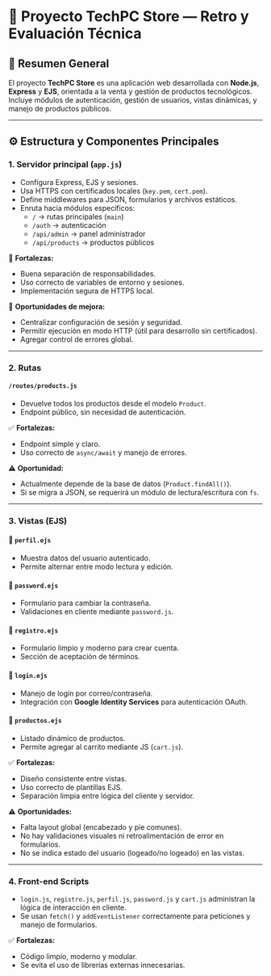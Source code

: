 # 🧩 Proyecto TechPC Store — Retro y Evaluación Técnica

## 📝 Resumen General
El proyecto **TechPC Store** es una aplicación web desarrollada con **Node.js**, **Express** y **EJS**, orientada a la venta y gestión de productos tecnológicos.  
Incluye módulos de autenticación, gestión de usuarios, vistas dinámicas, y manejo de productos públicos.

---

## ⚙️ Estructura y Componentes Principales

### 1. **Servidor principal (`app.js`)**
- Configura Express, EJS y sesiones.
- Usa HTTPS con certificados locales (`key.pem`, `cert.pem`).
- Define middlewares para JSON, formularios y archivos estáticos.
- Enruta hacia módulos específicos:
  - `/` → rutas principales (`main`)
  - `/auth` → autenticación
  - `/api/admin` → panel administrador
  - `/api/products` → productos públicos

📌 **Fortalezas:**
- Buena separación de responsabilidades.
- Uso correcto de variables de entorno y sesiones.
- Implementación segura de HTTPS local.

🔧 **Oportunidades de mejora:**
- Centralizar configuración de sesión y seguridad.
- Permitir ejecución en modo HTTP (útil para desarrollo sin certificados).
- Agregar control de errores global.

---

### 2. **Rutas**
#### `/routes/products.js`
- Devuelve todos los productos desde el modelo `Product`.
- Endpoint público, sin necesidad de autenticación.

✅ **Fortalezas:**
- Endpoint simple y claro.
- Uso correcto de `async/await` y manejo de errores.

⚠️ **Oportunidad:**
- Actualmente depende de la base de datos (`Product.findAll()`).
- Si se migra a JSON, se requerirá un módulo de lectura/escritura con `fs`.

---

### 3. **Vistas (EJS)**
#### 🧍 `perfil.ejs`
- Muestra datos del usuario autenticado.
- Permite alternar entre modo lectura y edición.

#### 🔐 `password.ejs`
- Formulario para cambiar la contraseña.
- Validaciones en cliente mediante `password.js`.

#### 🧾 `registro.ejs`
- Formulario limpio y moderno para crear cuenta.
- Sección de aceptación de términos.

#### 🔑 `login.ejs`
- Manejo de login por correo/contraseña.
- Integración con **Google Identity Services** para autenticación OAuth.

#### 🛒 `productos.ejs`
- Listado dinámico de productos.
- Permite agregar al carrito mediante JS (`cart.js`).

✅ **Fortalezas:**
- Diseño consistente entre vistas.
- Uso correcto de plantillas EJS.
- Separación limpia entre lógica del cliente y servidor.

⚠️ **Oportunidades:**
- Falta layout global (encabezado y pie comunes).
- No hay validaciones visuales ni retroalimentación de error en formularios.
- No se indica estado del usuario (logeado/no logeado) en las vistas.

---

### 4. **Front-end Scripts**
- `login.js`, `registro.js`, `perfil.js`, `password.js` y `cart.js` administran la lógica de interacción en cliente.
- Se usan `fetch()` y `addEventListener` correctamente para peticiones y manejo de formularios.

✅ **Fortalezas:**
- Código limpio, moderno y modular.
- Se evita el uso de librerías externas innecesarias.

